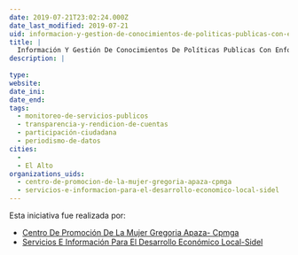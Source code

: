 ```yaml
---
date: 2019-07-21T23:02:24.000Z
date_last_modified: 2019-07-21
uid: informacion-y-gestion-de-conocimientos-de-politicas-publicas-con-enfoque-de-genero
title: |
  Información Y Gestión De Conocimientos De Políticas Publicas Con Enfoque De Genero
description: |
  
type: 
website: 
date_ini: 
date_end: 
tags:
  - monitoreo-de-servicios-publicos
  - transparencia-y-rendicion-de-cuentas
  - participación-ciudadana
  - periodismo-de-datos
cities: 
  - 
  - El Alto
organizations_uids:
  - centro-de-promocion-de-la-mujer-gregoria-apaza-cpmga
  - servicios-e-informacion-para-el-desarrollo-economico-local-sidel
---
```


Esta iniciativa fue realizada por:

- [Centro De Promoción De La Mujer Gregoria Apaza- Cpmga](/organizaciones/centro-de-promocion-de-la-mujer-gregoria-apaza-cpmga)
- [Servicios E Información Para El Desarrollo Económico Local-Sidel](/organizaciones/servicios-e-informacion-para-el-desarrollo-economico-local-sidel)
